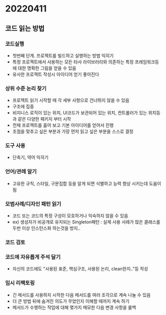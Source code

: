 # 20220411

## 코드 읽는 방법

### 코드실행
  - 첫번째 단계. 프로젝트를 빌드하고 실행하는 방법 익히기
  - 특정 프로젝트에서 사용하는 모든 타사 라이브러리와 의존하는 특정 프레임워크등에 대한 명확한 그림을 얻을 수 있음
  - 유사한 프로젝트 작성시 아이디어 얻기 좋아진다
### 상위 수준 논리 찾기
  - 프로젝트 읽기 시작할 때 각 세부 사항으로 건너뛰지 않을 수 있음
  - 구조에 집중
  - 비지니스 로직이 있는 위치, UI코드가 보관되어 있는 위치, 컨트롤러가 있는 위치등과 같은 다양한 패키지 부터 시작
  - 전체 프로젝트를 흟어 보고 기본 아이디어를 얻어서 진행
  - 초점을 맞추고 싶은 부분과 가장 먼저 읽고 싶은 부분을 스스로 결정
### 도구 사용
  - 단축기, 약어 익히기
### 언어/관례 알기
  - 고유한 규칙, 스타일, 구문집합 등을 알게 되면 식별하고 능력 향상 시키는데 도움이 됨
### 모범사례/디자인 패턴 읽기
  - 코드 또는 코드의 특정 구성이 모호하거나 익숙하지 않을 수 있음
  - ex) 생성자가 비공개로 유지되는 Singleton패턴 : 실제 사용 사례가 많은 클래스를 두번 이상 인스턴스화 하는것을 방지..
### 코드 검토

### 코드에 자유롭게 주석 달기
  - 자신의 코드에도 "사용된 표준, 핵심구조, 사용된 논리, clean한지.."등 작성
### 임시 리팩토링
  - 긴 메서드를 사용하지 시작한 다음 메서드를 여러 조각으로 계속 나눌 수 있음
  - 더 큰 방법 뒤에 숨겨진 의도가 무었인지 이해할 때까지 계속 하기
  - 메서드가 수행하는 작업에 대해 몇가지 메모한 다음 변경 사항을 롤백

